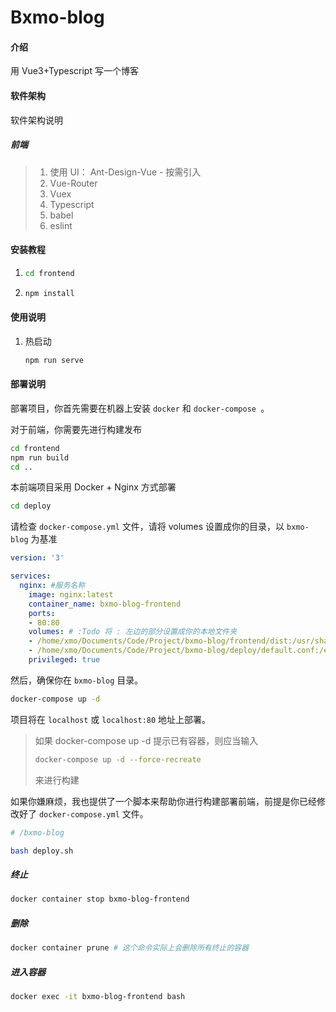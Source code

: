# Bxmo-blog

#### 介绍
用 Vue3+Typescript 写一个博客

#### 软件架构

软件架构说明

##### 前端

> 1. 使用 UI： Ant-Design-Vue - 按需引入
> 2. Vue-Router
> 3. Vuex
> 4. Typescript
> 5. babel
> 6. eslint


#### 安装教程

1.  
	```bash
	cd frontend
	```
	
2. ```bash
   npm install
   ```

#### 使用说明

1. 热启动
   ```bash
   npm run serve
   ```

#### 部署说明

部署项目，你首先需要在机器上安装 `docker` 和 `docker-compose `。

对于前端，你需要先进行构建发布

```bash
cd frontend
npm run build
cd ..
```

本前端项目采用 Docker + Nginx 方式部署

```bash
cd deploy
```

请检查 `docker-compose.yml` 文件，请将 volumes 设置成你的目录，以 `bxmo-blog` 为基准

```yml
version: '3'

services:  
  nginx: #服务名称
    image: nginx:latest
    container_name: bxmo-blog-frontend
    ports:
    - 80:80
    volumes: # :Todo 将 : 左边的部分设置成你的本地文件夹
    - /home/xmo/Documents/Code/Project/bxmo-blog/frontend/dist:/usr/share/nginx/html
    - /home/xmo/Documents/Code/Project/bxmo-blog/deploy/default.conf:/etc/nginx/conf.d/default.conf
    privileged: true
```

然后，确保你在 `bxmo-blog` 目录。

```bash
docker-compose up -d
```

项目将在 `localhost` 或 `localhost:80` 地址上部署。

> 如果 docker-compose up -d 提示已有容器，则应当输入
>
> ```bash
> docker-compose up -d --force-recreate
> ```
>
> 来进行构建

如果你嫌麻烦，我也提供了一个脚本来帮助你进行构建部署前端，前提是你已经修改好了 `docker-compose.yml` 文件。

```bash
# /bxmo-blog

bash deploy.sh
```

##### 终止

```bash
docker container stop bxmo-blog-frontend
```

##### 删除

```bash
docker container prune # 这个命令实际上会删除所有终止的容器
```

##### 进入容器

```bash
docker exec -it bxmo-blog-frontend bash
```

